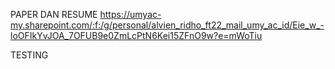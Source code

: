 PAPER DAN RESUME
https://umyac-my.sharepoint.com/:f:/g/personal/alvien_ridho_ft22_mail_umy_ac_id/Eie_w_-loOFIkYvJOA_7OFUB9e0ZmLcPtN6Kei15ZFnO9w?e=mWoTiu

TESTING
